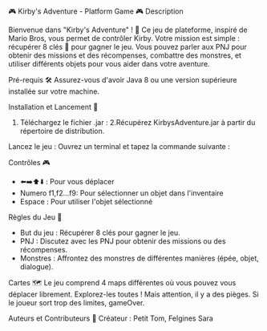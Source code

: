 🎮 Kirby's Adventure - Platform Game 🎮
Description

Bienvenue dans "Kirby's Adventure" ! 🌟 Ce jeu de plateforme, inspiré de Mario Bros, vous permet de contrôler Kirby. 
Votre mission est simple : récupérer 8 clés 🔑 pour gagner le jeu. 
Vous pouvez parler aux PNJ pour obtenir des missions et des récompenses, combattre des monstres, et utiliser différents objets pour vous aider dans votre aventure.

Pré-requis 🛠️
Assurez-vous d'avoir Java 8 ou une version supérieure installée sur votre machine.

Installation et Lancement 🚀
  1. Téléchargez le fichier .jar :
  2.Récupérez KirbysAdventure.jar à partir du répertoire de distribution.

Lancez le jeu :
Ouvrez un terminal et tapez la commande suivante :

Contrôles 🎮
- ⬅️➡️⬆️⬇️ : Pour vous déplacer
- Numero f1,f2...f9: Pour sélectionner un objet dans l'inventaire
- Espace : Pour utiliser l'objet sélectionné

Règles du Jeu 🎯
- But du jeu : Récupérer 8 clés pour gagner le jeu.
- PNJ : Discutez avec les PNJ pour obtenir des missions ou des récompenses.
- Monstres : Affrontez des monstres de différentes manières (épée, objet, dialogue).

Cartes 🗺️
Le jeu comprend 4 maps différentes où vous pouvez vous déplacer librement. Explorez-les toutes ! Mais attention, il y a des pièges.
Si le joueur sort trop des limites, gameOver. 


Auteurs et Contributeurs 👥
Créateur : Petit Tom, Felgines Sara 

